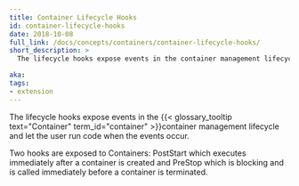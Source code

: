 ```yaml
---
title: Container Lifecycle Hooks
id: container-lifecycle-hooks
date: 2018-10-08
full_link: /docs/concepts/containers/container-lifecycle-hooks/
short_description: >
  The lifecycle hooks expose events in the container management lifecycle and let the user run code when the events occur.

aka:
tags:
- extension
---
```

  The lifecycle hooks expose events in the {{< glossary_tooltip text="Container" term_id="container" >}}container management lifecycle and let the user run code when the events occur.

<!--more-->

Two hooks are exposed to Containers: PostStart which executes immediately after a container is created and PreStop which is blocking and is called immediately before a container is terminated.